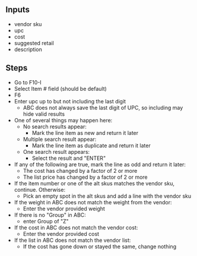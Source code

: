 ## Inputs 
- vendor sku
- upc
- cost
- suggested retail
- description

## Steps 
- Go to F10-I
- Select Item # field (should be default)
- F6
- Enter upc up to but not including the last digit 
    - ABC does not always save the last digit of UPC, so including may hide valid results 
- One of several things may happen here:
    - No search results appear:
        - Mark the line item as new and return it later 
    - Multiple search result appear:
        - Mark the line item as duplicate and return it later 
    - One search result appears:
        - Select the result and "ENTER"
- If any of the following are true, mark the line as odd and return it later:
    - The cost has changed by a factor of 2 or more 
    - The list price has changed by a factor of 2 or more 
- If the item number or one of the alt skus matches the vendor sku, continue. Otherwise:
    - Pick an empty spot in the alt skus and add a line with the vendor sku 
- If the weight in ABC does not match the weight from the vendor:
    - Enter the vendor provided weight
- If there is no "Group" in ABC:
    - enter Group of "Z"
- If the cost in ABC does not match the vendor cost:
    - Enter the vendor provided cost
- If the list in ABC does not match the vendor list:
    - If the cost has gone down or stayed the same, change nothing
